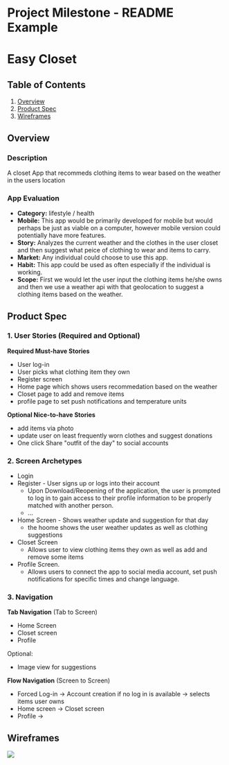 Project Milestone - README Example
===


# Easy Closet

## Table of Contents
1. [Overview](#Overview)
1. [Product Spec](#Product-Spec)
1. [Wireframes](#Wireframes)

## Overview
### Description
A closet App that recommeds clothing items to wear based on the weather in the users location

### App Evaluation
- **Category:** lifestyle / health
- **Mobile:** This app would be primarily developed for mobile but would perhaps be just as viable on a computer, however mobile version could potentially have more features.
- **Story:** Analyzes the current weather and the clothes in the user closet and then suggest what peice of clothing to wear and items to carry.
- **Market:** Any individual could choose to use this app.
- **Habit:** This app could be used as often especially if the individual is working.
- **Scope:** First we would let the user input the clothing items he/she owns and then we use a weather api with that geolocation to suggest a clothing items based on the weather.
## Product Spec
### 1. User Stories (Required and Optional)

**Required Must-have Stories**

* User log-in 
* User picks what clothing item they own
* Register screen
* Home page which shows users recommedation based on the weather
* Closet page to add and remove items
* profile page to set push notifications and temperature units

**Optional Nice-to-have Stories**

* add items via photo
* update user on least frequently worn clothes and suggest donations
* One click Share "outfit of the day" to social accounts


### 2. Screen Archetypes

* Login 
* Register - User signs up or logs into their account
   * Upon Download/Reopening of the application, the user is prompted to log in to gain access to their profile information to be properly matched with another person. 
   * ...
* Home Screen - Shows weather update and suggestion for that day
   * the hoome shows the user weather updates as well as clothing suggestions 
* Closet Screen 
   * Allows user to view clothing items they own as well as add and remove some items
* Profile Screen.
   * Allows users to connect the app to social media account, set push notifications for specific times and change language.

### 3. Navigation

**Tab Navigation** (Tab to Screen)

* Home Screen
* Closet screen
* Profile
 
Optional:
* Image view for suggestions

**Flow Navigation** (Screen to Screen)
* Forced Log-in -> Account creation if no log in is available -> selects items user owns 
* Home screen -> Closet screen
* Profile -> 
 

## Wireframes
![](https://i.imgur.com/Xia9bQB.jpg)

